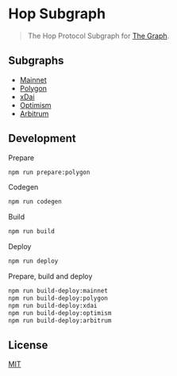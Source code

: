 # Hop Subgraph

> The Hop Protocol Subgraph for [The Graph](https://thegraph.com/).

## Subgraphs

- [Mainnet](https://thegraph.com/explorer/subgraph/hop-protocol/hop)
- [Polygon](https://thegraph.com/explorer/subgraph/hop-protocol/hop-polygon)
- [xDai](https://thegraph.com/explorer/subgraph/hop-protocol/hop-xdai)
- [Optimism](https://thegraph.com/explorer/subgraph/hop-protocol/hop-arbitrum)
- [Arbitrum](https://thegraph.com/explorer/subgraph/hop-protocol/hop-arbitrum)

## Development

Prepare

```bash
npm run prepare:polygon
```

Codegen

```bash
npm run codegen
```

Build

```bash
npm run build
```

Deploy

```bash
npm run deploy
```

Prepare, build and deploy

```bash
npm run build-deploy:mainnet
npm run build-deploy:polygon
npm run build-deploy:xdai
npm run build-deploy:optimism
npm run build-deploy:arbitrum
```

## License

[MIT](LICENSE)
